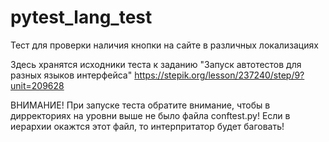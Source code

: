 # pytest_lang_test
Тест для проверки наличия кнопки на сайте в различных локализациях

Здесь хранятся исходники теста к заданию  "Запуск автотестов для разных языков интерфейса"
https://stepik.org/lesson/237240/step/9?unit=209628

ВНИМАНИЕ! При запуске теста обратите внимание, чтобы в дирректориях на уровни выше не было файла conftest.py!  Если в иерархии окажтся этот файл, то интерпритатор будет баговать!
